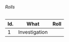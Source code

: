 

###### Rolls
| Id. | What          | Roll |
| --- | ------------- | ---- |
| 1   | Investigation |      |      |
